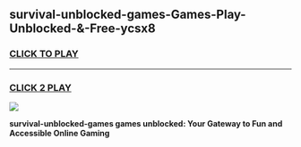 
## survival-unblocked-games-Games-Play-Unblocked-&-Free-ycsx8
<h3>
<a href="https://premium76.site?title=survival-unblocked-games&ref=24A">CLICK TO PLAY</a></h3>
<hr>

<h3>
<a href="https://premium76.site?title=survival-unblocked-games&ref=24A">CLICK 2 PLAY</a>
  
</h3>

<a href="https://premium76.site?title=survival-unblocked-games&ref=24A"><img src="https://clearcache.store/games.png"></a>


**survival-unblocked-games games unblocked: Your Gateway to Fun and Accessible Online Gaming**

